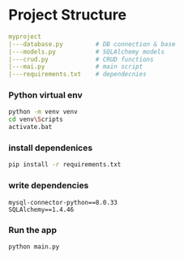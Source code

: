 # Project Structure

```yaml
myproject
|---database.py         # DB connection & base
|---models.py           # SQLAlchemy models
|---crud.py             # CRUD functions
|---mai.py              # main script
|---requirements.txt    # dependecnies

```


### Python virtual env
```bash
python -m venv venv
cd venv\Scripts
activate.bat
```

### install dependenices
```bash
pip install -r requirements.txt
```

### write dependencies
```
mysql-connector-python==8.0.33
SQLAlchemy==1.4.46
```

### Run the app
```bash
python main.py
```